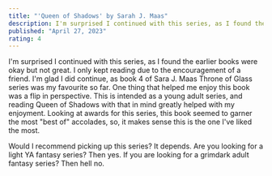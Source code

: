 ```yaml
---
title: "'Queen of Shadows' by Sarah J. Maas"
description: I'm surprised I continued with this series, as I found the earlier books were okay but not great. I only kept reading due to the encouragement of a friend. I'm glad I did continue, as book 4 of Sara J. Maas Throne of Glass series was my favourite so far. One thing that helped me enjoy this book was a flip in perspective. This is intended as a young adult series, and reading Queen of Shadows with that in mind greatly helped with my enjoyment. Looking at awards for this series, this book seemed to garner the most "best of" accolades, so, it makes sense this is the one I've liked the most.
published: "April 27, 2023"
rating: 4
---
```


I'm surprised I continued with this series, as I found the earlier books were okay but not great. I only kept reading due to the encouragement of a friend. I'm glad I did continue, as book 4 of Sara J. Maas Throne of Glass series was my favourite so far. One thing that helped me enjoy this book was a flip in perspective. This is intended as a young adult series, and reading Queen of Shadows with that in mind greatly helped with my enjoyment. Looking at awards for this series, this book seemed to garner the most "best of" accolades, so, it makes sense this is the one I've liked the most.

Would I recommend picking up this series? It depends. Are you looking for a light YA fantasy series? Then yes. If you are looking for a grimdark adult fantasy series? Then hell no.
